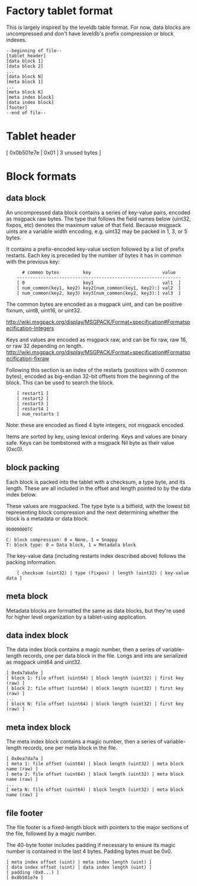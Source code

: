 Factory tablet format
=====================

This is largely inspired by the leveldb table format. For now, data blocks are
uncompressed and don't have leveldb's prefix compression or block indexes.

~~~~~~~~~~~~~~~~~~~~~~~~~~~~~~~~~~~~~~~~~~~~~~~~~~~~~~~~~~~~~~~~~~~~~~~~~~~~
--beginning of file--
[tablet header]
[data block 1]
[data block 2]
...
[data block N]
[meta block 1]
...
[meta block K]
[meta index block]
[data index block]
[footer]
--end of file--
~~~~~~~~~~~~~~~~~~~~~~~~~~~~~~~~~~~~~~~~~~~~~~~~~~~~~~~~~~~~~~~~~~~~~~~~~~~~

Tablet header
=============

[ 0x0b501e7e | 0x01 | 3 unused bytes ]


Block formats
=============

data block
----------

An uncompressed data block contains a series of key-value pairs,
encoded as msgpack raw bytes. The type that follows the field names
below (uint32, fixpos, etc) denotes the maximum value of that
field. Because msgpack uints are a variable width encoding,
e.g. uint32 may be packed in 1, 3, or 5 bytes.

It contains a prefix-encoded key-value section followed by a list of
prefix restarts. Each key is preceded by the number of bytes it has in
common with the previous key:

~~~~~~~~~~~~~~~~~~~~~~~~~~~~~~~~~~~~~~~~~~~~~~~~~~~~~~~~~~~~~~~~~~~~~~~~~~~~
      # common bytes         key                           value
    --------------------------------------------------------------
    [ 0                      key1                          val1  ]
    [ num_common(key1, key2) key2[num_common(key1, key2):] val2  ]
    [ num_common(key2, key3) key3[num_common(key2, key3):] val3  ]
~~~~~~~~~~~~~~~~~~~~~~~~~~~~~~~~~~~~~~~~~~~~~~~~~~~~~~~~~~~~~~~~~~~~~~~~~~~~

The common bytes are encoded as a msgpack uint, and can be positive
fixnum, uint8, uint16, or uint32.

http://wiki.msgpack.org/display/MSGPACK/Format+specification#Formatspecification-Integers

Keys and values are encoded as msgpack raw, and can be fix raw, raw
16, or raw 32 depending on length.
http://wiki.msgpack.org/display/MSGPACK/Format+specification#Formatspecification-fixraw

Following this section is an index of the restarts (positions with 0
common bytes), encoded as big-endian 32-bit offsets from the beginning
of the block. This can be used to search the block.

~~~~~~~~~~~~~~~~~~~~~~~~~~~~~~~~~~~~~~~~~~~~~~~~~~~~~~~~~~~~~~~~~~~~~~~~~~~~
    [ restart1 ]
    [ restart2 ]
    [ restart3 ]
    [ restart4 ]
    [ num_restarts ]
~~~~~~~~~~~~~~~~~~~~~~~~~~~~~~~~~~~~~~~~~~~~~~~~~~~~~~~~~~~~~~~~~~~~~~~~~~~~

Note: these are encoded as fixed 4 byte integers, not msgpack encoded.

Items are sorted by key, using lexical ordering. Keys and values are
binary safe. Keys can be tombstoned with a msgpack Nil byte as their
value (0xc0).

 block packing
--------------

Each block is packed into the tablet with a checksum, a type byte, and
its length. These are all included in the offset and length pointed to
by the data index below.

These values are msgpacked. The type byte is a bitfield, with the
lowest bit representing block compression and the next determining
whether the block is a metadata or data block.

    0b000000TC

    C: block compression: 0 = None, 1 = Snappy
    T: block type: 0 = Data block, 1 = Metadata block

The key-value data (including restarts index described above) follows
the packing information.

~~~~~~~~~~~~~~~~~~~~~~~~~~~~~~~~~~~~~~~~~~~~~~~~~~~~~~~~~~~~~~~~~~~~~~~~~~~~
    [ checksum (uint32) | type (fixpos) | length (uint32) | key-value data ]
~~~~~~~~~~~~~~~~~~~~~~~~~~~~~~~~~~~~~~~~~~~~~~~~~~~~~~~~~~~~~~~~~~~~~~~~~~~~

meta block
----------

Metadata blocks are formatted the same as data blocks, but they're
used for higher level organization by a tablet-using application.

 data index block
-----------------

The data index block contains a magic number, then a series of variable-length
records, one per data block in the file. Longs and ints are serialized as
msgpack uint64 and uint32.

~~~~~~~~~~~~~~~~~~~~~~~~~~~~~~~~~~~~~~~~~~~~~~~~~~~~~~~~~~~~~~~~~~~~~~~~~~~~~~~~
[ 0xda7aba5e ]
[ block 1: file offset (uint64) | block length (uint32) | first key (raw) ]
[ block 2: file offset (uint64) | block length (uint32) | first key (raw) ]
...
[ block N: file offset (uint64) | block length (uint32) | first key (raw) ]
~~~~~~~~~~~~~~~~~~~~~~~~~~~~~~~~~~~~~~~~~~~~~~~~~~~~~~~~~~~~~~~~~~~~~~~~~~~~~~~~

 meta index block
-----------------

The meta index block contains a magic number, then a series of variable-length
records, one per meta block in the file.

~~~~~~~~~~~~~~~~~~~~~~~~~~~~~~~~~~~~~~~~~~~~~~~~~~~~~~~~~~~~~~~~~~~~~~~~~~~~~~~~
[ 0x0ea7da7a ]
[ meta 1: file offset (uint64) | block length (uint32) | meta block name (raw) ]
[ meta 2: file offset (uint64) | block length (uint32) | meta block name (raw) ]
...
[ meta N: file offset (uint64) | block length (uint32) | meta block name (raw) ]
~~~~~~~~~~~~~~~~~~~~~~~~~~~~~~~~~~~~~~~~~~~~~~~~~~~~~~~~~~~~~~~~~~~~~~~~~~~~~~~~

 file footer
------------

The file footer is a fixed-length block with pointers to the major sections of
the file, followed by a magic number.

The 40-byte footer includes padding if necessary to ensure its magic
number is contained in the last 4 bytes. Padding bytes must be 0x0.

~~~~~~~~~~~~~~~~~~~~~~~~~~~~~~~~~~~~~~~~~~~~~~~~~~~~~~~~~~~~~~~~~~~~~~~~~~~~~~~~
[ meta index offset (uint) | meta index length (uint) ]
[ data index offset (uint) | data index length (uint) ]
[ padding (0x0...) ]
[ 0x0b501e7e ]
~~~~~~~~~~~~~~~~~~~~~~~~~~~~~~~~~~~~~~~~~~~~~~~~~~~~~~~~~~~~~~~~~~~~~~~~~~~~~~~~

